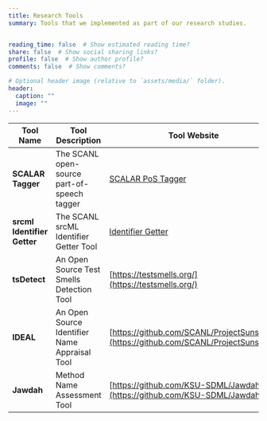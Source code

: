 ```yaml
---
title: Research Tools 
summary: Tools that we implemented as part of our research studies.


reading_time: false  # Show estimated reading time?
share: false  # Show social sharing links?
profile: false  # Show author profile?
comments: false  # Show comments?

# Optional header image (relative to `assets/media/` folder).
header:
  caption: ""
  image: ""
---
```

| Tool Name                  | Tool Description                              | Tool Website                                                                                 |
|---------------             |-----------------------------------------------|------------------------------------------------------------------------------                |
| **SCALAR Tagger**          | The SCANL open-source part-of-speech tagger   | [SCALAR PoS Tagger](https://github.com/SCANL/scanl_tagger)                                   |
| **srcml Identifier Getter**| The SCANL srcML Identifier Getter Tool        | [Identifier Getter](https://github.com/SCANL/srcml_identifier_getter_tool)                   |
| **tsDetect**               | An Open Source Test Smells Detection Tool     | [https://testsmells.org/](https://testsmells.org/)                                           |
| **IDEAL**                  | An Open Source Identifier Name Appraisal Tool | [https://github.com/SCANL/ProjectSunshine](https://github.com/SCANL/ProjectSunshine)         |
| **Jawdah**                 | Method Name Assessment Tool                   | [https://github.com/KSU-SDML/Jawdah](https://github.com/KSU-SDML/Jawdah)                     |